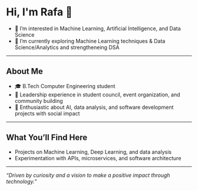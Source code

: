 # Hi, I'm Rafa 👋

- 👀 I’m interested in Machine Learning, Artificial Intelligence, and Data Science  
- 🌱 I’m currently exploring Machine Learning techniques & Data Science/Analytics and strengtheneing DSA

---

## About Me

- 🎓 B.Tech Computer Engineering student  
- 🤝 Leadership experience in student council, event organization, and community building  
- 🚀 Enthusiastic about AI, data analysis, and software development projects with social impact  

---

## What You’ll Find Here

- Projects on Machine Learning, Deep Learning, and data analysis  
- Experimentation with APIs, microservices, and software architecture  

---

*“Driven by curiosity and a vision to make a positive impact through technology.”*
